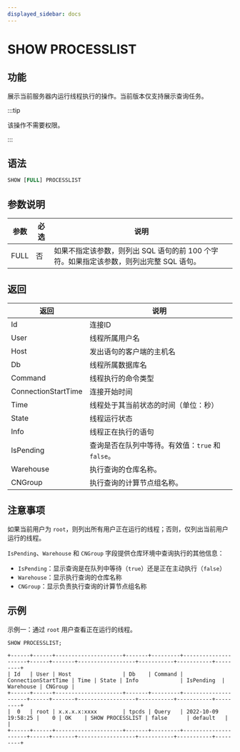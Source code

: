 ```yaml
---
displayed_sidebar: docs
---
```


# SHOW PROCESSLIST

## 功能

展示当前服务器内运行线程执行的操作。当前版本仅支持展示查询任务。

:::tip

该操作不需要权限。

:::

## 语法

```SQL
SHOW [FULL] PROCESSLIST
```

## 参数说明

| 参数 | 必选 | 说明                                          |
| ---- | ---- |---------------------------------------------|
| FULL | 否   | 如果不指定该参数，则列出 SQL 语句的前 100 个字符。如果指定该参数，则列出完整 SQL 语句。 |

## 返回

| 返回                | 说明                           |
| ------------------- | ------------------------------ |
| Id                  | 连接ID                         |
| User                | 线程所属用户名                 |
| Host                | 发出语句的客户端的主机名       |
| Db                  | 线程所属数据库名               |
| Command             | 线程执行的命令类型             |
| ConnectionStartTime | 连接开始时间                   |
| Time                | 线程处于其当前状态的时间（单位：秒） |
| State               | 线程运行状态                   |
| Info                | 线程正在执行的语句             |
| IsPending           | 查询是否在队列中等待。有效值：`true` 和 `false`。 |
| Warehouse           | 执行查询的仓库名称。           |
| CNGroup             | 执行查询的计算节点组名称。     |

## 注意事项

如果当前用户为 `root`，则列出所有用户正在运行的线程；否则，仅列出当前用户运行的线程。

`IsPending`、`Warehouse` 和 `CNGroup` 字段提供仓库环境中查询执行的其他信息：

- `IsPending`：显示查询是在队列中等待（`true`）还是正在主动执行（`false`）
- `Warehouse`：显示执行查询的仓库名称
- `CNGroup`：显示负责执行查询的计算节点组名称

## 示例

示例一：通过 `root` 用户查看正在运行的线程。

```Plain
SHOW PROCESSLIST;

+------+------+---------------------+-------+---------+---------------------+------+-------+------------------+-----------+-----------+---------+
| Id   | User | Host                | Db    | Command | ConnectionStartTime | Time | State | Info             | IsPending  | Warehouse | CNGroup |
+------+------+---------------------+-------+---------+---------------------+------+-------+------------------+-----------+-----------+---------+
|  0   | root | x.x.x.x:xxxx        | tpcds | Query   | 2022-10-09 19:58:25 |    0 | OK    | SHOW PROCESSLIST | false      | default   |         |
+------+------+---------------------+-------+---------+---------------------+------+-------+------------------+-----------+-----------+---------+
```
